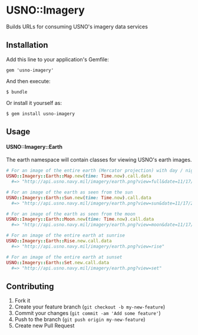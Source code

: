 # USNO::Imagery

Builds URLs for consuming USNO's imagery data services

## Installation

Add this line to your application's Gemfile:

    gem 'usno-imagery'

And then execute:

    $ bundle

Or install it yourself as:

    $ gem install usno-imagery

## Usage

#### USNO::Imagery::Earth

The earth namespace will contain classes for viewing USNO's earth images.

```ruby
# For an image of the entire earth (Mercator projection) with day / night
USNO::Imagery::Earth::Map.new(time: Time.now).call.data
  #=> "http://api.usno.navy.mil/imagery/earth.png?view=full&date=11/17/2013&time=1:11"

# For an image of the earth as seen from the sun
USNO::Imagery::Earth::Sun.new(time: Time.now).call.data
  #=> "http://api.usno.navy.mil/imagery/earth.png?view=sun&date=11/17/2013&time=1:13"

# For an image of the earth as seen from the moon
USNO::Imagery::Earth::Moon.new(time: Time.now).call.data
  #=> "http://api.usno.navy.mil/imagery/earth.png?view=moon&date=11/17/2013&time=1:12"

# For an image of the entire earth at sunrise
USNO::Imagery::Earth::Rise.new.call.data
  #=> "http://api.usno.navy.mil/imagery/earth.png?view=rise"

# For an image of the entire earth at sunset
USNO::Imagery::Earth::Set.new.call.data
  #=> "http://api.usno.navy.mil/imagery/earth.png?view=set"
```

## Contributing

1. Fork it
2. Create your feature branch (`git checkout -b my-new-feature`)
3. Commit your changes (`git commit -am 'Add some feature'`)
4. Push to the branch (`git push origin my-new-feature`)
5. Create new Pull Request
